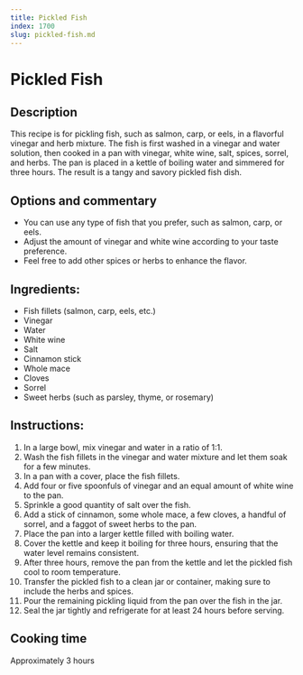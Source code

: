 ```yaml
---
title: Pickled Fish
index: 1700
slug: pickled-fish.md
---
```


# Pickled Fish

## Description
This recipe is for pickling fish, such as salmon, carp, or eels, in a flavorful vinegar and herb mixture. The fish is first washed in a vinegar and water solution, then cooked in a pan with vinegar, white wine, salt, spices, sorrel, and herbs. The pan is placed in a kettle of boiling water and simmered for three hours. The result is a tangy and savory pickled fish dish.

## Options and commentary
- You can use any type of fish that you prefer, such as salmon, carp, or eels.
- Adjust the amount of vinegar and white wine according to your taste preference.
- Feel free to add other spices or herbs to enhance the flavor.

## Ingredients:
- Fish fillets (salmon, carp, eels, etc.)
- Vinegar
- Water
- White wine
- Salt
- Cinnamon stick
- Whole mace
- Cloves
- Sorrel
- Sweet herbs (such as parsley, thyme, or rosemary)

## Instructions:
1. In a large bowl, mix vinegar and water in a ratio of 1:1. 
2. Wash the fish fillets in the vinegar and water mixture and let them soak for a few minutes.
3. In a pan with a cover, place the fish fillets.
4. Add four or five spoonfuls of vinegar and an equal amount of white wine to the pan.
5. Sprinkle a good quantity of salt over the fish.
6. Add a stick of cinnamon, some whole mace, a few cloves, a handful of sorrel, and a faggot of sweet herbs to the pan.
7. Place the pan into a larger kettle filled with boiling water.
8. Cover the kettle and keep it boiling for three hours, ensuring that the water level remains consistent.
9. After three hours, remove the pan from the kettle and let the pickled fish cool to room temperature.
10. Transfer the pickled fish to a clean jar or container, making sure to include the herbs and spices.
11. Pour the remaining pickling liquid from the pan over the fish in the jar.
12. Seal the jar tightly and refrigerate for at least 24 hours before serving.

## Cooking time
Approximately 3 hours
